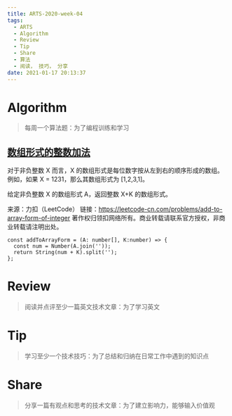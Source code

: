 ```yaml
---
title: ARTS-2020-week-04
tags:
  - ARTS
  - Algorithm
  - Review
  - Tip
  - Share
  - 算法
  - 阅读， 技巧， 分享
date: 2021-01-17 20:13:37
---
```


# Algorithm

> 每周一个算法题：为了编程训练和学习

## [数组形式的整数加法](https://leetcode-cn.com/problems/add-to-array-form-of-integer/)

对于非负整数 X 而言，X 的数组形式是每位数字按从左到右的顺序形成的数组。例如，如果 X = 1231，那么其数组形式为 [1,2,3,1]。

给定非负整数 X 的数组形式 A，返回整数 X+K 的数组形式。

来源：力扣（LeetCode）
链接：https://leetcode-cn.com/problems/add-to-array-form-of-integer
著作权归领扣网络所有。商业转载请联系官方授权，非商业转载请注明出处。

```````tsx
const addToArrayForm = (A: number[], K:number) => {
  const num = Number(A.join(''));
  return String(num + K).split('');
};
```````




# Review

> 阅读并点评至少一篇英文技术文章：为了学习英文



# Tip

> 学习至少一个技术技巧：为了总结和归纳在日常工作中遇到的知识点

# Share

> 分享一篇有观点和思考的技术文章：为了建立影响力，能够输入价值观
